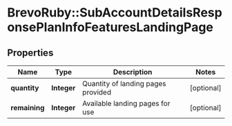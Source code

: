 # BrevoRuby::SubAccountDetailsResponsePlanInfoFeaturesLandingPage

## Properties
Name | Type | Description | Notes
------------ | ------------- | ------------- | -------------
**quantity** | **Integer** | Quantity of landing pages provided | [optional] 
**remaining** | **Integer** | Available landing pages for use | [optional] 


